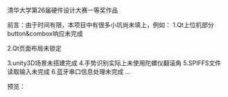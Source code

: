 
清华大学第26届硬件设计大赛一等奖作品

前言：由于时间有限，本项目中有很多小坑尚未填上，例如：
1.Qt上位机部分button&combox响应未完成

2.Qt页面布局未锁定

3.unity3D场景未搭建完成
4.手势识别实际上未使用陀螺仪翻滚角
5.SPIFFS文件读取输入未完成
6.蓝牙串口信息处理未完成
...

预览：


